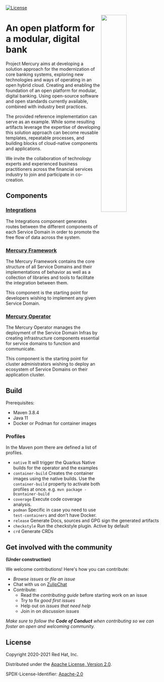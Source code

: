
[![License](https://img.shields.io/badge/License-Apache%202.0-blue.svg)](https://opensource.org/licenses/Apache-2.0)

<img align="right" width="40%" src="https://avatars3.githubusercontent.com/u/64280816?s=200&v=4">

# An open platform for a modular, digital bank

Project Mercury aims at developing a solution approach for the modernization of core banking systems, exploring new technologies and ways of operating in an open hybrid cloud. Creating and enabling the foundation of an open platform for modular, digital banking. Using open-source software and open standards currently available, combined with industry best practices.

The provided reference implementation can serve as an example. While some resulting artifacts leverage the expertise of developing this solution approach can become reusable templates, repeatable processes, and building blocks of cloud-native components and applications.

We invite the collaboration of technology experts and experienced business practitioners across the financial services industry to join and participate in co-creation.

## Components

### [Integrations](integrations/README.md)

The Integrations component generates routes between the different components of each Service Domain in order to promote the free flow of data across the system.

### [Mercury Framework](mercury-framework/README.md)

The Mercury Framework contains the core structure of all Service Domains and their implementations of behavior as well as a collection of libraries and tools to facilitate the integration between them.

This component is the starting point for developers wishing to implement any given Service Domain.

### [Mercury Operator](mercury-operator/README.md)

The Mercury Operator manages the deployment of the Service Domain Infras by creating infrastructure components essential for service domains to function and communicate.

This component is the starting point for cluster administrators wishing to deploy an ecosystem of Service Domains on their application cluster.

## Build

Prerequisites: 

* Maven 3.8.4
* Java 11
* Docker or Podman for container images

### Profiles

In the Maven pom there are defined a list of profiles.

* `native` It will trigger the Quarkus Native builds for the operator and the examples
* `container-build` Creates the container images using the native builds. Use the `container-build` property to activate
both profiles at once. e.g. `mvn package -Dcontainer-build`
* `coverage` Execute code coverage analysis.
* `podman` Specific in case you need to use `test-containers` and don't have Docker.
* `release` Generate Docs, sources and GPG sign the generated artifacts
* `checkstyle` Run the checkstyle plugin. Active by default
* `crd` Generate CRDs

## Get involved with the community
__(Under construction)__

We welcome contributions! Here's how you can contribute:

* _Browse issues_ or _file an issue_
* Chat with us on [ZulipChat](https://mercury.zulipchat.com/)
* Contribute:
   * Read the _contributing guide_ before starting work on an issue
   * Try to fix _good first issues_
   * Help out on _issues that need help_
   * Join in on _discussion issues_

_Make sure to follow the **Code of Conduct** when contributing so we can foster an open and welcoming community._

## License

Copyright 2020-2021 Red Hat, Inc.

Distributed under the [Apache License, Version 2.0](http://www.apache.org/licenses/LICENSE-2.0).

SPDX-License-Identifier: [Apache-2.0](https://spdx.org/licenses/Apache-2.0)
